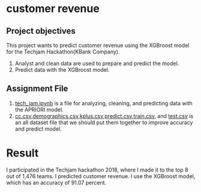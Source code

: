 # customer revenue
## Project objectives
This project wants to predict customer revenue using the XGBroost model for the Techjam Hackathon(KBank Company).
1. Analyst and clean data are used to prepare and predict the model.
2. Predict data with the XGBroost model.

## Assignment File
1. [tech_jam.ipynb](https://github.com/micsupasun/hackathon/blob/main/customer_revenue/tech_jam.ipynb) is a file for analyzing, cleaning, and predicting data with the APRIORI model.
2. [cc.csv](https://github.com/micsupasun/hackathon/blob/main/customer_revenue/cc.csv),[demographics.csv](https://github.com/micsupasun/hackathon/blob/main/customer_revenue/demographics.csv),[kplus.csv](https://github.com/micsupasun/hackathon/blob/main/customer_revenue/kplus.csv),[predict.csv](https://github.com/micsupasun/hackathon/blob/main/customer_revenue/predict.csv),[train.csv](https://github.com/micsupasun/hackathon/blob/main/customer_revenue/train.csv), and [test.csv](https://github.com/micsupasun/hackathon/blob/main/customer_revenue/test.csv) is an all dataset file that we should put them together to improve accuracy and predict model.

# Result
I participated in the Techjam hackathon 2018, where I made it to the top 8 out of 1,476 teams. I predicted customer revenue. I use the XGBroost model, which has an accuracy of 91.07 percent.




